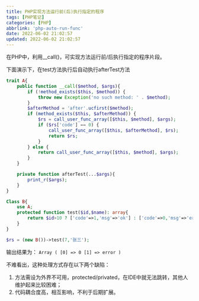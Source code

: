 ```yaml
---
title: PHP实现方法运行前(后)执行指定的程序
tags: [PHP笔记]
categories: [PHP]
abbrlink: 'php-auto-run-func'
date: 2022-06-02 21:02:57
updated: 2022-06-02 21:02:57
---
```



在PHP中，利用__call()，可实现方法运行前/后执行指定的程序片段。

下面演示下，在test方法执行后自动执行afterTest方法

```php
trait A{
    public function __call($method, $args){
        if (!method_exists($this, $method)) {
            throw new Exception('no such method: ' . $method);
        }
        $afterMethod = 'after'.ucfirst($method);
        if (method_exists($this, $afterMethod)) {
            $rs = call_user_func_array([$this, $method], $args);
            if ($rs['code'] == 0) {
                call_user_func_array([$this, $afterMethod], $rs);
                return $rs;
            }
        } else {
            return call_user_func_array([$this, $method], $args);
        }
    }

    private function afterTest(...$args){
        print_r($args);
    }
}

Class B{
    use A;
    protected function test($id,$name): array{
        return $id>10 ? ['code'=>1,'msg'=>'ok'] : ['code'=>0,'msg'=>'error'];
    }
}

$rs = (new B())->test(7,'张三');
```
输出结果为：
`Array ( [0] => 0 [1] => error )`

不难看出，这种处理方式存在以下两个缺陷：
1. 方法需设为外界不可用，protected/privated，在IDE中就无法跳转，其他人维护起来比较困难；
2. 代码耦合度高，相互影响，不利于后期扩展。